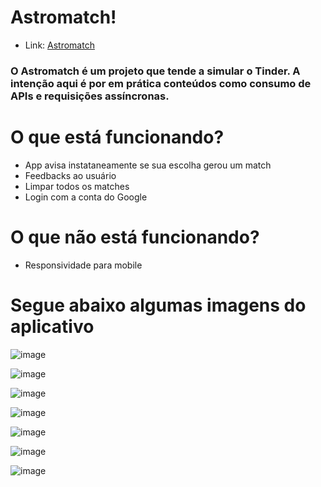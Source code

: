 # Astromatch!

- Link: [Astromatch](https://eatable-dog.surge.sh/)

### O Astromatch é um projeto que tende a simular o Tinder. A intenção aqui é por em prática conteúdos como consumo de APIs e requisições assíncronas.

# O que está funcionando?

- App avisa instataneamente se sua escolha gerou um match
- Feedbacks ao usuário
- Limpar todos os matches
- Login com a conta do Google

# O que não está funcionando?

- Responsividade para mobile

# Segue abaixo algumas imagens do aplicativo

![image](https://user-images.githubusercontent.com/5132840/139916959-44a654f5-4220-4442-a459-e72e11ba73dd.png)

![image](https://user-images.githubusercontent.com/5132840/139607915-e0dcaef3-e30e-40da-88d2-81d8180619e4.png)

![image](https://user-images.githubusercontent.com/5132840/139607965-c5b580a0-18c3-4cae-83b2-8e11db1c7afb.png)

![image](https://user-images.githubusercontent.com/5132840/139608011-cb9ce221-c24b-460a-9cdc-3a9f2bfc49a1.png)

![image](https://user-images.githubusercontent.com/5132840/139607983-90b41812-b2fa-4341-bfc8-4267ac5d7e2c.png)

![image](https://user-images.githubusercontent.com/5132840/139608340-cfe47e75-82a6-4fb5-a7bf-cb30ae1c9d50.png)

![image](https://user-images.githubusercontent.com/5132840/139608454-3311275b-218d-49ff-aac7-58a7bd74a9d0.png)
